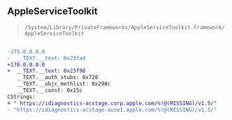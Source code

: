 ## AppleServiceToolkit

> `/System/Library/PrivateFrameworks/AppleServiceToolkit.framework/AppleServiceToolkit`

```diff

-175.0.0.0.0
-  __TEXT.__text: 0x23fa4
+178.0.0.0.0
+  __TEXT.__text: 0x23f98
   __TEXT.__auth_stubs: 0x720
   __TEXT.__objc_methlist: 0x298c
   __TEXT.__const: 0x15c
CStrings:
+ " https://idiagnostics-acstage.corp.apple.com/%!@(MISSING)/v1.5/"
- "https://idiagnostics-acstage-ause1.apple.com/%!@(MISSING)/v1.5/"

```
